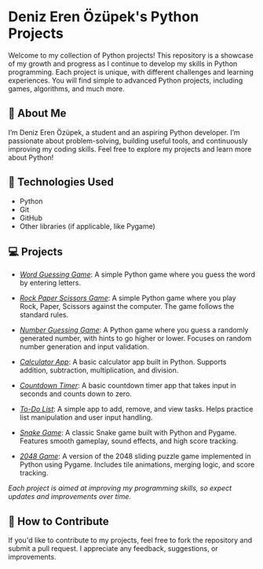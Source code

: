 # Deniz Eren Özüpek's Python Projects

Welcome to my collection of Python projects! This repository is a showcase of my growth and progress as I continue to develop my skills in Python programming. Each project is unique, with different challenges and learning experiences. You will find simple to advanced Python projects, including games, algorithms, and much more.

## 📜 About Me

I’m Deniz Eren Özüpek, a student and an aspiring Python developer. I’m passionate about problem-solving, building useful tools, and continuously improving my coding skills. Feel free to explore my projects and learn more about Python!

## 🧰 Technologies Used

- Python
- Git
- GitHub
- Other libraries (if applicable, like Pygame)

## 💻 Projects

- [*Word Guessing Game*](https://github.com/denizzozupek/denizzozupek-projects/blob/main/Word_Guessing_Game.py):
  A simple Python game where you guess the word by entering letters.

- [*Rock Paper Scissors Game*](https://github.com/denizzozupek/denizzozupek-projects/blob/main/Rock_Paper_Scissors.py):
  A simple Python game where you play Rock, Paper, Scissors against the computer. The game follows the standard rules.

- [*Number Guessing Game*](https://github.com/denizzozupek/denizzozupek-projects/blob/main/Number_Guessing_Game.py):
  A Python game where you guess a randomly generated number, with hints to go higher or lower. Focuses on random number generation and input validation.

- [*Calculator App*](https://github.com/denizzozupek/denizzozupek-projects/blob/main/calculatorapp.py):
  A basic calculator app built in Python. Supports addition, subtraction, multiplication, and division.

- [*Countdown Timer*](https://github.com/denizzozupek/denizzozupek-projects/blob/main/countdown.py):
  A basic countdown timer app that takes input in seconds and counts down to zero.

- [*To-Do List*](https://github.com/denizzozupek/denizzozupek-projects/blob/main/To_Do_List.py):
  A simple app to add, remove, and view tasks. Helps practice list manipulation and user input handling.

- [*Snake Game*](https://github.com/denizzozupek/denizzozupek-projects/tree/main/snake_game):
  A classic Snake game built with Python and Pygame. Features smooth gameplay, sound effects, and high score tracking.

- [*2048 Game*](https://github.com/denizzozupek/denizzozupek-projects/blob/main/2048_game.py):
  A version of the 2048 sliding puzzle game implemented in Python using Pygame. Includes tile animations, merging logic, and score tracking.


*Each project is aimed at improving my programming skills, so expect updates and improvements over time.*

## 📝 How to Contribute

If you'd like to contribute to my projects, feel free to fork the repository and submit a pull request. I appreciate any feedback, suggestions, or improvements.


